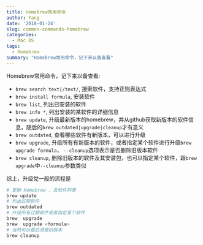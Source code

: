 ```yaml
---
title: Homebrew常用命令
author: Yang
date: '2018-01-24'
slug: common-commands-homebrew
categories:
  - Mac OS
tags:
  - Homebrew
summary: "Homebrew常用命令，记下来以备查看"
---
```


Homebrew常用命令，记下来以备查看:
 
- `brew search text|/text/`, 搜索软件，支持正则表达式
- `brew install formula`, 安装软件
- `brew list`, 列出已安装的软件
- `brew info *`, 列出安装的某软件的详细信息
- `brew update`, 升级最新版本的homebrew，并从github获取新版本的软件信息，随后的`brew outdated|upgrade|cleanup`才有意义
- `brew outdated`, 查看哪些软件有新版本，可以进行升级
- `brew upgrade`, 升级所有有新版本的软件，或者指定某个软件进行升级`brew upgrade formula`， `--cleanup`选项表示是否删除旧版本软件
- `brew cleanup`, 删除旧版本的软件及其安装包，也可以指定某个软件，跟`brew upgrade`中`--cleanup`参数类似

综上，升级党一般的流程是
```sh
# 更新 Homebrew ，及软件列表
brew update     
# 列出过期软件    
brew outdated
# 升级所有过期软件或者指定某个软件   
brew  upgrade 
brew  upgrade <formula>
# 当然可以最后清理旧版本
brew cleanup 
```


